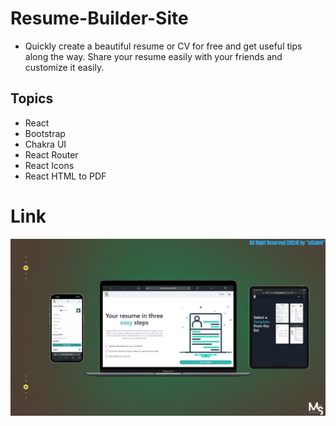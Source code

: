 # Resume-Builder-Site

- Quickly create a beautiful resume or CV for free and get
			useful tips along the way. Share your resume easily with your
			friends and customize it easily.

## Topics
- React
- Bootstrap
- Chakra UI
- React Router
- React Icons
- React HTML to PDF


# Link


![preview img](/Prev_Img.png)

